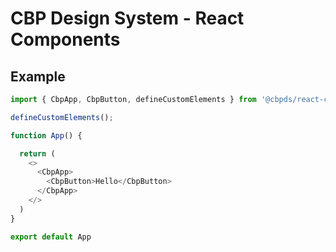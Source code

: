 # CBP Design System - React Components

## Example

```javascript
import { CbpApp, CbpButton, defineCustomElements } from '@cbpds/react-components';

defineCustomElements();

function App() {

  return (
    <>
      <CbpApp>
        <CbpButton>Hello</CbpButton>
      </CbpApp>
    </>
  )
}

export default App
```